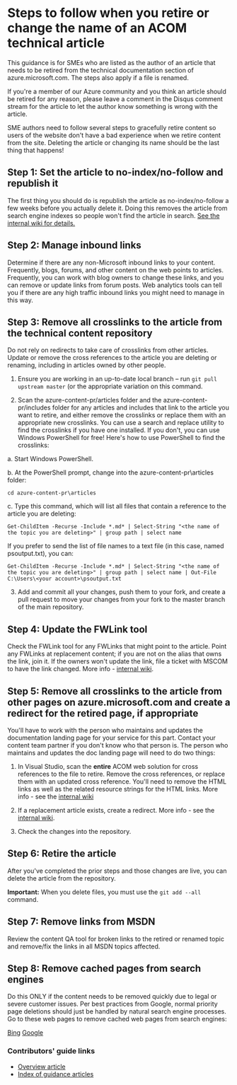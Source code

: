 # Steps to follow when you retire or change the name of an ACOM technical article

This guidance is for SMEs who are listed as the author of an article that needs to be retired from the technical documentation section of azure.microsoft.com. The steps also apply if a file is renamed.

If you're a member of our Azure community and you think an article should be retired for any reason, please leave a comment in the Disqus comment stream for the article to let the author know something is wrong with the article.

SME authors need to follow several steps to gracefully retire content so users of the website don't have a bad experience when we retire content from the site. Deleting the article or changing its name should be the last thing that happens!

## Step 1: Set the article to no-index/no-follow and republish it

The first thing you should do is republish the article as no-index/no-follow a few weeks before you actually delete it. Doing this removes the article from search engine indexes so people won't find the article in search. [See the internal wiki for details.](https://microsoft.sharepoint.com/teams/azurecontentguidance/wiki/Pages/Remove%20published%20pages%20and%20request%20redirects.aspx)

## Step 2: Manage inbound links

Determine if there are any non-Microsoft inbound links to your content. Frequently, blogs, forums, and other content on the web points to articles. Frequently, you can work with blog owners to change these links, and you can remove or update links from forum posts. Web analytics tools can tell you if there are any high traffic inbound links you might need to manage in this way.

## Step 3: Remove all crosslinks to the article from the technical content repository

Do not rely on redirects to take care of crosslinks from other articles. Update or remove the cross references to the article you are deleting or renaming, including in articles owned by other people.

1. Ensure you are working in an up-to-date local branch – run `git pull upstream master` (or the appropriate variation on this command.

2.	Scan the azure-content-pr/articles folder and the azure-content-pr/includes folder for any articles and includes that link to the article you want to retire, and either remove the crosslinks or replace them with an appropriate new crosslinks. You can use a search and replace utility to find the crosslinks if you have one installed. If you don't, you can use Windows PowerShell for free! Here's how to use PowerShell to find the crosslinks:

 a. Start Windows PowerShell.

 b. At the PowerShell prompt, change into the azure-content-pr\articles folder:

 `cd azure-content-pr\articles`

 c. Type this command, which will list all files that contain a reference to the article you are deleting:

 `Get-ChildItem -Recurse -Include *.md* | Select-String "<the name of the topic you are deleting>" | group path | select name`

  If you prefer to send the list of file names to a text file (in this case, named psoutput.txt), you can:

  `Get-ChildItem -Recurse -Include *.md* | Select-String "<the name of the topic you are deleting>" | group path | select name | Out-File C:\Users\<your account>\psoutput.txt`

3. Add and commit all your changes, push them to your fork, and create a pull request to move your changes from your fork to the master branch of the main repository.

## Step 4: Update the FWLink tool

Check the FWLink tool for any FWLinks that might point to the article. Point any FWLinks at replacement content; if you are not on the alias that owns the link, join it. If the owners won't update the link, file a ticket with MSCOM to have the link changed. More info - [internal wiki](http://sharepoint/sites/azurecontentguidance/wiki/Pages/Manage%20inbound%20links%20to%20retired%20topics.aspx).

## Step 5: Remove all crosslinks to the article from other pages on azure.microsoft.com and create a redirect for the retired page, if appropriate

You'll have to work with the person who maintains and updates the documentation landing page for your service for this part. Contact your content team partner if you don't know who that person is. The person who maintains and updates the doc landing page will need to do two things:

1. In Visual Studio, scan the **entire** ACOM web solution for cross references to the file to retire. Remove the cross references, or replace them with an updated cross reference. You'll need to remove the HTML links as well as the related resource strings for the HTML links. More info - see the [internal wiki](http://sharepoint/sites/azurecontentguidance/wiki/Pages/Create%20or%20edit%20a%20service%20landing%20page%20or%20left%20nav.aspx)

2. If a replacement article exists, create a redirect. More info - see the [internal wiki](http://sharepoint/sites/azurecontentguidance/wiki/Pages/Remove%20published%20pages%20and%20request%20redirects.aspx).

3. Check the changes into the repository.

## Step 6: Retire the article

After you've completed the prior steps and those changes are live, you can delete the article from the repository. 

**Important:** When you delete files, you must use the `git add --all` command.

## Step 7: Remove links from MSDN

Review the content QA tool for broken links to the retired or renamed topic and remove/fix the links in all MSDN topics affected.

## Step 8: Remove cached pages from search engines

Do this ONLY if the content needs to be removed quickly due to legal or severe customer issues. Per best practices from Google, normal priority page deletions should just be handled by natural search engine processes. Go to these web pages to remove cached web pages from search engines:

[Bing](https://www.bing.com/webmaster/tools/content-removal?rflid=1)
[Google](https://www.google.com/webmasters/tools/removals?pli=1)


### Contributors' guide links

- [Overview article](./../README.md)
- [Index of guidance articles](./contributor-guide-index.md)
